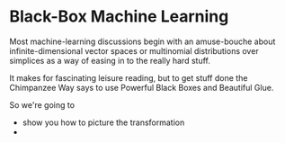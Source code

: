 # Black-Box Machine Learning

Most machine-learning discussions begin with an amuse-bouche about infinite-dimensional vector spaces or multinomial distributions over simplices as a way of easing in to the really hard stuff. 

It makes for fascinating leisure reading, but to get stuff done the Chimpanzee Way says to use Powerful Black Boxes and Beautiful Glue.

So we're going to 

* show you how to picture the transformation
* 
